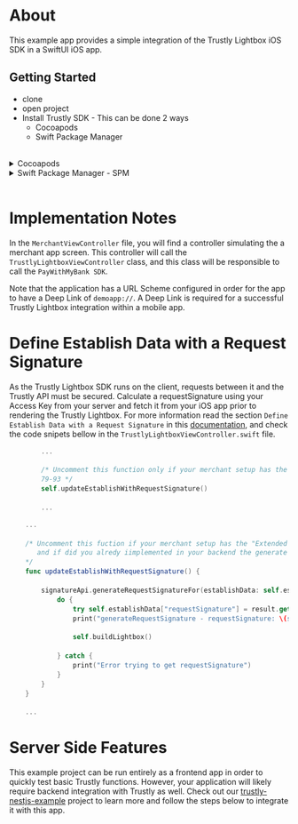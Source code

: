 # About

This example app provides a simple integration of the Trustly Lightbox iOS SDK in a SwiftUI iOS app.

## Getting Started

- clone
- open project
- Install Trustly SDK - This can be done 2 ways
  - Cocoapods
  - Swift Package Manager

<br />

<details>
<summary>Cocoapods</summary>
<br />

TrustlySDK is available through [CocoaPods](https://cocoapods.org). To install
it, simply add the following line to your Podfile:

```ruby
pod 'TrustlySDK'
```

In order to develop or test against an unreleased version of this SDK it is possible to install the pod from a branch of this repo:

```ruby
pod 'TrustlySDK', :git => 'https://github.com/TrustlyInc/trustly-ios.git', :branch => '<BRANCH_NAME>'
```

</details>

<details>
<summary>Swift Package Manager - SPM</summary>
<br />

TrustlySDK is available through [Swift Package Manager](https://www.swift.org/package-manager/). To install it from Xcode simply click on File -> Add packages -> Search or Enter Package URL, paste the github url about this package `https://github.com/TrustlyInc/trustly-ios.git`:

![Add package url](resources/swift_package_manager.png)

For production choose the `main` branch, but in order to develop or test against an unreleased version of this SDK choose the branch listed in the [release version table](#versions).

</details>
<br />

# Implementation Notes

In the `MerchantViewController` file, you will find a controller simulating the a merchant app screen. This controller will call the `TrustlyLightboxViewController` class, and this class will be responsible to call the `PayWithMyBank SDK`.

Note that the application has a URL Scheme configured in order for the app to have a Deep Link of `demoapp://`. A Deep Link is required for a successful Trustly Lightbox integration within a mobile app.

# Define Establish Data with a Request Signature

As the Trustly Lightbox SDK runs on the client, requests between it and the Trustly API must be secured. Calculate a requestSignature using your Access Key from your server and fetch it from your iOS app prior to rendering the Trustly Lightbox. For more information read the section `Define Establish Data with a Request Signature` in this [documentation](https://amer.developers.trustly.com/payments/docs/ios-quickstart#define-establish-data-with-a-request-signature), and check the code snipets bellow in the `TrustlyLightboxViewController.swift` file.

```swift
        ...

        /* Uncomment this function only if your merchant setup has the "Extended Security" enable in Admin console, and uncomment the code between the lines
        79-93 */
        self.updateEstablishWithRequestSignature()

        ...
```

```swift
    ...

    /* Uncomment this fuction if your merchant setup has the "Extended Security" enable in Admin console,
       and if did you alredy iimplemented in your backend the generate Request Signature endpoint.
    */
    func updateEstablishWithRequestSignature() {

        signatureApi.generateRequestSignatureFor(establishData: self.establishData) { (result) in
            do {
                try self.establishData["requestSignature"] = result.get()
                print("generateRequestSignature - requestSignature: \(self.establishData["requestSignature"])")

                self.buildLightbox()

            } catch {
                print("Error trying to get requestSignature")
            }
        }
    }

    ...
```

# Server Side Features

This example project can be run entirely as a frontend app in order to quickly test basic Trustly functions. However, your application will likely require backend integration with Trustly as well. Check out our [trustly-nestjs-example](https://github.com/TrustlyInc/trustly-nestjs-example) project to learn more and follow the steps below to integrate it with this app.
